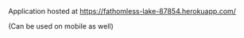 Application hosted at https://fathomless-lake-87854.herokuapp.com/

(Can be used on mobile as well)
